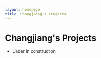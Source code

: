 ```yaml
---
layout: homepage
title: Changjiang's Projects
---
```


# Changjiang's Projects 

- Under in construction
